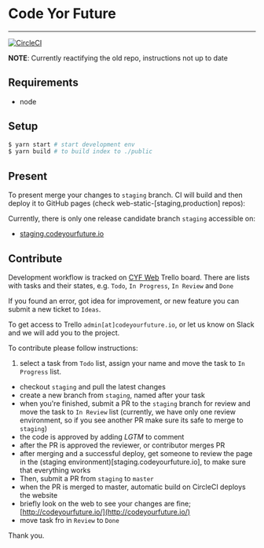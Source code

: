 # Code Yor Future
---

[![CircleCI](https://circleci.com/gh/CodeYourFuture/cyf-react.svg?style=svg)](https://circleci.com/gh/CodeYourFuture/cyf-react)

__NOTE__: Currently reactifying the old repo, instructions not up to date


## Requirements

- node

## Setup

```bash
$ yarn start # start development env
$ yarn build # to build index to ./public
```

## Present

To present merge your changes to `staging` branch. CI will build and then deploy it to GitHub pages (check web-static-[staging,production] repos):

Currently, there is only one release candidate branch `staging` accessible on:
- [staging.codeyourfuture.io](http://staging.codeyourfuture.io)

## Contribute

Development workflow is tracked on [CYF Web](https://trello.com/b/wLDcxrly/cyf-web) Trello board. There are lists with tasks and their states, e.g. `Todo`, `In Progress`, `In Review` and `Done`

If you found an error, got idea for improvement, or new feature you can submit a new ticket to `Ideas`.

To get access to Trello `admin[at]codeyourfuture.io`, or let us know on Slack and we will add you to the project.

To contribute please follow instructions:

1. select a task from `Todo` list, assign your name and move the task to `In Progress` list.
- checkout `staging` and pull the latest changes
- create a new branch from `staging`, named after your task
- when you're finished, submit a PR to the `staging` branch for review and move the task to `In Review` list (currently, we have only one review environment, so if you see another PR make sure its safe to merge to `staging`)
- the code is approved by adding _LGTM_ to comment
- after the PR is approved the reviewer, or contributor merges PR
- after merging and a successful deploy, get someone to review the page in the (staging environment)[staging.codeyourfuture.io], to make sure that everything works
- Then, submit a PR from `staging` to `master`
- when the PR is merged to master, automatic build on CircleCI deploys the website
- briefly look on the web to see your changes are fine; [http://codeyourfuture.io/](http://codeyourfuture.io/)
- move task fro in `Review` to `Done`

Thank you.
